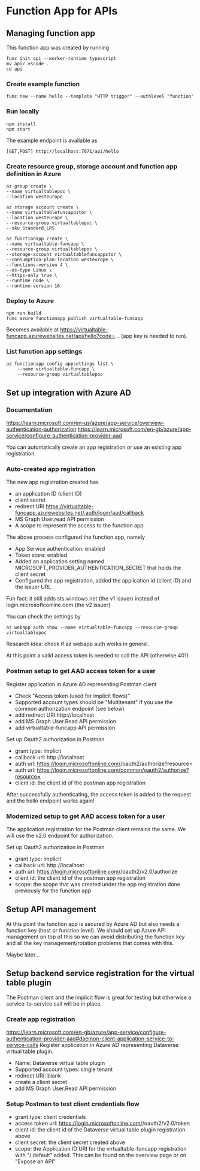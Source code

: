 # Function App for APIs

## Managing function app

This function app was created by running

    func init api --worker-runtime typescript
    mv api/.vscode .
    cd api

### Create example function

    func new --name hello --template "HTTP trigger" --authlevel "function"

### Run locally

    npm install
    npm start

The example endpoint is available as

    [GET,POST] http://localhost:7071/api/hello

### Create resource group, storage account and function app definition in Azure

    az group create \
    --name virtualtablepoc \
    --location westeurope

    az storage account create \
    --name virtualtablefuncappstor \
    --location westeurope \
    --resource-group virtualtablepoc \
    --sku Standard_LRS

    az functionapp create \
    --name virtualtable-funcapp \
    --resource-group virtualtablepoc \
    --storage-account virtualtablefuncappstor \
    --consumption-plan-location westeurope \
    --functions-version 4 \
    --os-type Linux \
    --https-only true \
    --runtime node \
    --runtime-version 16

### Deploy to Azure

    npm run build
    func azure functionapp publish virtualtable-funcapp

Becomes available at https://virtualtable-funcapp.azurewebsites.net/api/hello?code=... (app key is needed to run).

### List function app settings

    az functionapp config appsettings list \
        --name virtualtable-funcapp \
        --resource-group virtualtablepoc

## Set up integration with Azure AD

### Documentation

https://learn.microsoft.com/en-us/azure/app-service/overview-authentication-authorization
https://learn.microsoft.com/en-gb/azure/app-service/configure-authentication-provider-aad

You can automatically create an app registration or use an existing app registration.

### Auto-created app registration

The new app registration created has
* an application ID (client ID)
* client secret 
* redirect URI https://virtualtable-funcapp.azurewebsites.net/.auth/login/aad/callback
* MS Graph User.read API permission
* A scope to represent the access to the function app

The above process configured the function app, namely
* App Service authentication: enabled
* Token store: enabled
* Added an application setting named MICROSOFT_PROVIDER_AUTHENTICATION_SECRET that holds the client secret
* Configured the app registration, added the application id (client ID) and the issuer URL 

Fun fact: it still adds sts.windows.net (the v1 issuer) instead of login.microsoftconline.com (the v2 issuer)

You can check the settings by

    az webapp auth show --name virtualtable-funcapp --resource-group virtualtablepoc

Research idea: check if az webapp auth works in general.

At this point a valid access token is needed to call the API (otherwise 401)

### Postman setup to get AAD access token for a user

Register application in Azure AD representing Postman client

* Check "Access token (used for implicit flows)"
* Supported account types should be "Multitenant" if you use the common authorization endpoint (see below)
* add redirect URI http://localhost
* add MS Graph User.Read API permission
* add virtualtable-funcapp API permission

Set up Oauth2 authorization in Postman

* grant type: implicit
* callback url: http://localhost
* auth url: https://login.microsoftonline.com/<tenant id>/oauth2/authorize?resource=<the client id of the virtualtable funcapp app registration>
* auth url: https://login.microsoftonline.com/common/oauth2/authorize?resource=<the client id of the virtualtable funcapp app registration>
* client id: the client id of the postman app registration

After successfully authenticating, the access token is added to the request and the hello endpoint works again!

### Modernized setup to get AAD access token for a user

The application registration for the Postman client remains the same. We will use the v2.0 endpoint for authorization.

Set up Oauth2 authorization in Postman

* grant type: implicit
* callback url: http://localhost
* auth url: https://login.microsoftonline.com/<tenant id>/oauth2/v2.0/authorize
* client id: the client id of the postman app registration
* scope: the scope that was created under the app registration done previously for the function app

## Setup API management

At this point the function app is secured by Azure AD but also needs a function key (host or function level).
We should set up Azure API management on top of this so we can avoid distributing the function key and all
the key management/rotation problems that comes with this.

Maybe later...

## Setup backend service registration for the virtual table plugin

The Postman client and the implicit flow is great for testing but otherwise a service-to-service call will be in place.

### Create app registration

https://learn.microsoft.com/en-gb/azure/app-service/configure-authentication-provider-aad#daemon-client-application-service-to-service-calls
Register application in Azure AD representing Dataverse virtual table plugin.

* Name: Dataverse virtual table plugin
* Supported account types: single tenant
* redirect URI: blank
* create a client secret
* add MS Graph User.Read API permission

### Setup Postman to test client credentials flow

* grant type: client credentials
* access token url: https://login.microsoftonline.com/<tenant id>/oauth2/v2.0/token
* client id: the client id of the Dataverse virtual table plugin registration above
* client secret: the client secret created above
* scope: the Application ID URI for the virtualtable-funcapp registration with "/.default" added. This can be found on the overview page or on "Expose an API".